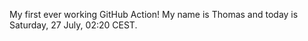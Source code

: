My first ever working GitHub Action!
My name is Thomas and today is Saturday, 27 July, 02:20 CEST. 
